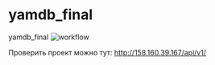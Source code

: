 # yamdb_final
yamdb_final
![workflow](https://github.com/IlianL/yamdb_final/actions/workflows/yamdb_workflow.yml/badge.svg)

Проверить проект можно тут: http://158.160.39.167/api/v1/